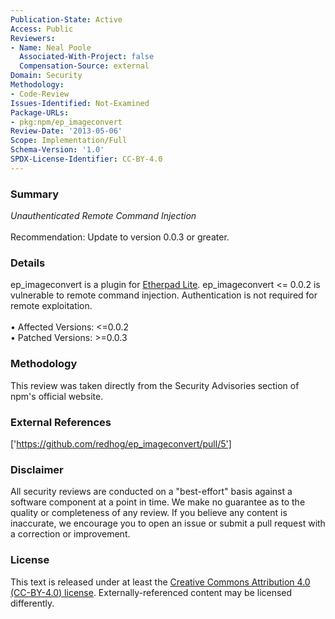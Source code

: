 ```yaml
---
Publication-State: Active
Access: Public
Reviewers:
- Name: Neal Poole
  Associated-With-Project: false
  Compensation-Source: external
Domain: Security
Methodology:
- Code-Review
Issues-Identified: Not-Examined
Package-URLs:
- pkg:npm/ep_imageconvert
Review-Date: '2013-05-06'
Scope: Implementation/Full
Schema-Version: '1.0'
SPDX-License-Identifier: CC-BY-4.0
---
```

### Summary
*Unauthenticated Remote Command Injection*<br><br>Recommendation: Update to version 0.0.3 or greater.
### Details
ep_imageconvert is a plugin for [Etherpad Lite](https://github.com/ether/etherpad-lite). ep_imageconvert <= 0.0.2 is vulnerable to remote command injection.  Authentication is not required for remote exploitation.
<br><br>• Affected Versions: <=0.0.2
<br>• Patched Versions: >=0.0.3
### Methodology
This review was taken directly from the Security Advisories section of npm's official website.
### External References
['https://github.com/redhog/ep_imageconvert/pull/5']
### Disclaimer
All security reviews are conducted on a "best-effort" basis against a software component at a point in time. We make no guarantee as to the quality or completeness of any review. If you believe any content is inaccurate, we encourage you to open an issue or submit a pull request with a correction or improvement.
### License
This text is released under at least the [Creative Commons Attribution 4.0 (CC-BY-4.0) license](https://creativecommons.org/licenses/by/4.0/legalcode.txt). Externally-referenced content may be licensed differently.
